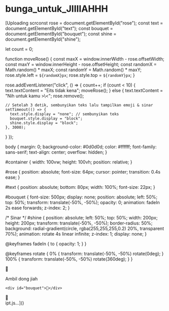 # bunga_untuk_JIIIIAHHH

[Uploading scrconst rose = document.getElementById("rose");
const text = document.getElementById("text");
const bouquet = document.getElementById("bouquet");
const shine = document.getElementById("shine");

let count = 0;

function moveRose() {
  const maxX = window.innerWidth - rose.offsetWidth;
  const maxY = window.innerHeight - rose.offsetHeight;
  const randomX = Math.random() * maxX;
  const randomY = Math.random() * maxY;
  rose.style.left = `${randomX}px`;
  rose.style.top = `${randomY}px`;
}

rose.addEventListener("click", () => {
  count++;
  if (count < 10) {
    text.textContent = "Eits tidak kena";
    moveRose();
  } else {
    text.textContent = "Nih untuk kamu >\\<";
    rose.remove();

    // Setelah 3 detik, sembunyikan teks lalu tampilkan emoji & sinar
    setTimeout(() => {
      text.style.display = "none"; // sembunyikan teks
      bouquet.style.display = "block";
      shine.style.display = "block";
    }, 3000);
  }
});

body {
  margin: 0;
  background-color: #0d0d0d;
  color: #ffffff;
  font-family: sans-serif;
  text-align: center;
  overflow: hidden;
}

#container {
  width: 100vw;
  height: 100vh;
  position: relative;
}

#rose {
  position: absolute;
  font-size: 64px;
  cursor: pointer;
  transition: 0.4s ease;
}

#text {
  position: absolute;
  bottom: 80px;
  width: 100%;
  font-size: 22px;
}

#bouquet {
  font-size: 500px;
  display: none;
  position: absolute;
  left: 50%;
  top: 50%;
  transform: translate(-50%, -50%);
  opacity: 0;
  animation: fadeIn 2s ease forwards;
  z-index: 2;
}

/* Sinar */
#shine {
  position: absolute;
  left: 50%;
  top: 50%;
  width: 200px;
  height: 200px;
  transform: translate(-50%, -50%);
  border-radius: 50%;
  background: radial-gradient(circle, rgba(255,255,255,0.2) 20%, transparent 70%);
  animation: rotate 4s linear infinite;
  z-index: 1;
  display: none;
}

@keyframes fadeIn {
  to { opacity: 1; }
}

@keyframes rotate {
  0% { transform: translate(-50%, -50%) rotate(0deg); }
  100% { transform: translate(-50%, -50%) rotate(360deg); }
}

<!DOCTYPE html>
<html lang="id">
<head>
  <meta charset="UTF-8" />
  <title>Bunga Mawar & Edelweiss</title>
  <link rel="stylesheet" href="style.css" />
</head>
<body>
  <div id="container">
    <div id="rose">🌹</div>
    <p id="text">Ambil dong jiah</p>

    <div id="bouquet">💐</div>
  </div> 
  <div id="bouquet">💐</div>
<div id="shine"></div>

  <script src="script.js"></script>
</body>
</html>
ipt.js…]()
